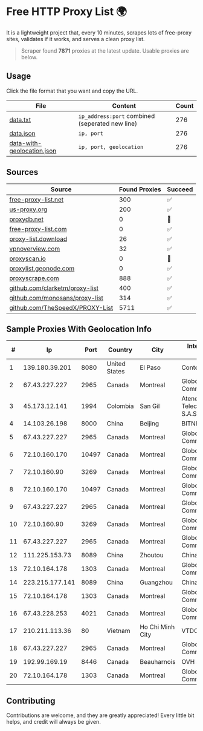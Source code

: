 
# Free HTTP Proxy List 🌍

It is a lightweight project that, every 10 minutes, scrapes lots of free-proxy sites, validates if it works, and serves a clean proxy list.


> Scraper found **7871** proxies at the latest update. Usable proxies are below.

## Usage

Click the file format that you want and copy the URL.


|File|Content|Count|
|----|-------|-----|
|[data.txt](https://raw.githubusercontent.com/themiralay/Proxy-List-World/master/data.txt)|`ip_address:port` combined (seperated new line)|276|
|[data.json](https://raw.githubusercontent.com/themiralay/Proxy-List-World/master/data.json)|`ip, port`|276|
|[data-with-geolocation.json](https://raw.githubusercontent.com/themiralay/Proxy-List-World/master/data-with-geolocation.json)|`ip, port, geolocation`|276|

## Sources

|Source|Found Proxies|Succeed|
|------|-------------|-------|
|[free-proxy-list.net](https://free-proxy-list.net)|300|✅|
|[us-proxy.org](https://www.us-proxy.org)|200|✅|
|[proxydb.net](http://proxydb.net)|0|🚫|
|[free-proxy-list.com](https://free-proxy-list.com/?page=&port=&type%5B%5D=http&type%5B%5D=https&up_time=0&search=Search)|0|✅|
|[proxy-list.download](https://www.proxy-list.download/HTTP)|26|✅|
|[vpnoverview.com](https://vpnoverview.com/privacy/anonymous-browsing/free-proxy-servers)|32|✅|
|[proxyscan.io](https://www.proxyscan.io)|0|🚫|
|[proxylist.geonode.com](https://proxylist.geonode.com/api/proxy-list?limit=300&page=1&sort_by=lastChecked&sort_type=desc&protocols=http,https)|0|✅|
|[proxyscrape.com](https://api.proxyscrape.com/v2/?request=displayproxies&protocol=http&timeout=10000&country=all&ssl=all&anonymity=all)|888|✅|
|[github.com/clarketm/proxy-list](https://raw.githubusercontent.com/clarketm/proxy-list/master/proxy-list-raw.txt)|400|✅|
|[github.com/monosans/proxy-list](https://raw.githubusercontent.com/monosans/proxy-list/main/proxies/http.txt)|314|✅|
|[github.com/TheSpeedX/PROXY-List](https://raw.githubusercontent.com/TheSpeedX/PROXY-List/master/http.txt)|5711|✅|


## Sample Proxies With Geolocation Info

|#|Ip|Port|Country|City|Internet Service Provider|
|-|--|----|-------|----|-------------------------|
|1|139.180.39.201|8080|United States|El Paso|Conterra|
|2|67.43.227.227|2965|Canada|Montreal|GloboTech Communications|
|3|45.173.12.141|1994|Colombia|San Gil|Atenea Telecomunicaciones S.A.S|
|4|14.103.26.198|8000|China|Beijing|BITNET|
|5|67.43.227.227|2965|Canada|Montreal|GloboTech Communications|
|6|72.10.160.170|10497|Canada|Montreal|GloboTech Communications|
|7|72.10.160.90|3269|Canada|Montreal|GloboTech Communications|
|8|72.10.160.170|10497|Canada|Montreal|GloboTech Communications|
|9|67.43.227.227|2965|Canada|Montreal|GloboTech Communications|
|10|72.10.160.90|3269|Canada|Montreal|GloboTech Communications|
|11|67.43.227.227|2965|Canada|Montreal|GloboTech Communications|
|12|111.225.153.73|8089|China|Zhoutou|China Telecom|
|13|72.10.164.178|1303|Canada|Montreal|GloboTech Communications|
|14|223.215.177.141|8089|China|Guangzhou|Chinanet|
|15|72.10.164.178|1303|Canada|Montreal|GloboTech Communications|
|16|67.43.228.253|4021|Canada|Montreal|GloboTech Communications|
|17|210.211.113.36|80|Vietnam|Ho Chi Minh City|VTDC|
|18|67.43.227.227|2965|Canada|Montreal|GloboTech Communications|
|19|192.99.169.19|8446|Canada|Beauharnois|OVH SAS|
|20|72.10.164.178|1303|Canada|Montreal|GloboTech Communications|



## Contributing

Contributions are welcome, and they are greatly appreciated! Every
little bit helps, and credit will always be given.

